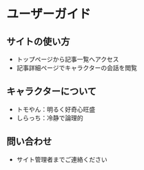 # ユーザーガイド

## サイトの使い方
- トップページから記事一覧へアクセス
- 記事詳細ページでキャラクターの会話を閲覧

## キャラクターについて
- トモやん：明るく好奇心旺盛
- しらっち：冷静で論理的

## 問い合わせ
- サイト管理者までご連絡ください
